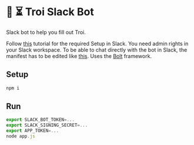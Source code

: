 # 🤖 ⏳ Troi Slack Bot
Slack bot to help you fill out Troi.

Follow [this](https://slack.dev/bolt-js/tutorial/getting-started) tutorial for the required Setup in Slack. You need admin rights in your Slack workspace. To be able to chat directly with the bot in Slack, the manifest has to be edited like [this](https://stackoverflow.com/a/69937581). Uses the [Bolt](https://github.com/SlackAPI/bolt-js) framework.

## Setup

```js
npm i
```

## Run

```js
export SLACK_BOT_TOKEN=...
export SLACK_SIGNING_SECRET=...
export APP_TOKEN=...
node app.js
```
